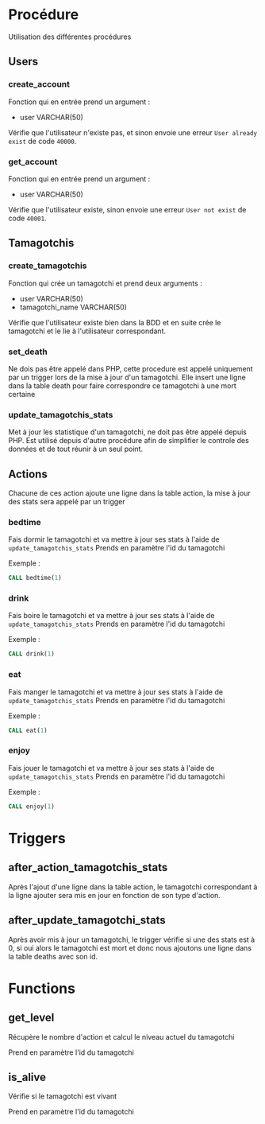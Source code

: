 # Procédure

Utilisation des différentes procédures

## Users

### create_account

Fonction qui en entrée prend un argument :

- user VARCHAR(50)

Vérifie que l'utilisateur n'existe pas, et sinon envoie une erreur `User already exist` de code `40000`.

### get_account

Fonction qui en entrée prend un argument :

- user VARCHAR(50)

Vérifie que l'utilisateur existe, sinon envoie une erreur `User not exist` de code `40001`.

## Tamagotchis

### create_tamagotchis

Fonction qui crée un tamagotchi et prend deux arguments :

- user VARCHAR(50)
- tamagotchi_name VARCHAR(50)

Vérifie que l'utilisateur existe bien dans la BDD et en suite crée le tamagotchi et le lie à l'utilisateur
correspondant.

### set_death

Ne dois pas être appelé dans PHP, cette procedure est appelé uniquement par un trigger lors de la mise à jour d'un
tamagotchi.
Elle insert une ligne dans la table death pour faire correspondre ce tamagotchi à une mort certaine

### update_tamagotchis_stats

Met à jour les statistique d'un tamagotchi, ne doit pas être appelé depuis PHP.
Est utilisé depuis d'autre procédure afin de simplifier le controle des données et de tout réunir à un seul point.

## Actions

Chacune de ces action ajoute une ligne dans la table action, la mise à jour des stats sera appelé par un trigger

### bedtime

Fais dormir le tamagotchi et va mettre à jour ses stats à l'aide de `update_tamagotchis_stats`
Prends en paramètre l'id du tamagotchi

Exemple :

```SQL
CALL bedtime(1)
```

### drink

Fais boire le tamagotchi et va mettre à jour ses stats à l'aide de `update_tamagotchis_stats`
Prends en paramètre l'id du tamagotchi

Exemple :

```SQL
CALL drink(1)
```

### eat

Fais manger le tamagotchi et va mettre à jour ses stats à l'aide de `update_tamagotchis_stats`
Prends en paramètre l'id du tamagotchi

Exemple :

```SQL
CALL eat(1)
```

### enjoy

Fais jouer le tamagotchi et va mettre à jour ses stats à l'aide de `update_tamagotchis_stats`
Prends en paramètre l'id du tamagotchi

Exemple :

```SQL
CALL enjoy(1)
```

# Triggers

## after_action_tamagotchis_stats

Après l'ajout d'une ligne dans la table action, le tamagotchi correspondant à la ligne ajouter sera mis en jour en
fonction de son type d'action.

## after_update_tamagotchi_stats

Après avoir mis à jour un tamagotchi, le trigger vérifie si une des stats est à 0, si oui alors le tamagotchi est mort
et donc nous ajoutons une ligne dans la table deaths avec son id.

# Functions

## get_level

Récupère le nombre d'action et calcul le niveau actuel du tamagotchi

Prend en paramètre l'id du tamagotchi

## is_alive

Vérifie si le tamagotchi est vivant

Prend en paramètre l'id du tamagotchi